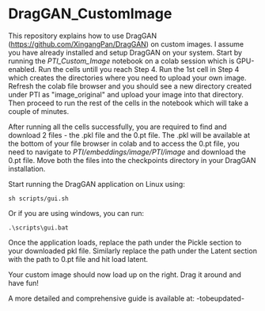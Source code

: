 # DragGAN_CustomImage

This repository explains how to use DragGAN (https://github.com/XingangPan/DragGAN) on custom images. I assume you have already installed and setup DragGAN on your system. Start by running the *PTI_Custom_Image* notebook on a colab session which is GPU-enabled. Run the cells untill you reach Step 4. Run the 1st cell in Step 4 which creates the directories where you need to upload your own image. Refresh the colab file browser and you should see a new directory created under PTI as "image_original" and upload your image into that directory. Then proceed to run the rest of the cells in the notebook which will take a couple of minutes. 

After running all the cells successfully, you are required to find and download 2 files - the .pkl file and the 0.pt file. The .pkl will be available at the bottom of your file browser in colab and to access the 0.pt file, you need to navigate to *PTI/embeddings/image/PTI/image* and download the 0.pt file. Move both the files into the checkpoints directory in your DragGAN installation. 

Start running the DragGAN application on Linux using:
```
sh scripts/gui.sh
```
Or if you are using windows, you can run:
```
.\scripts\gui.bat
```

Once the application loads, replace the path under the Pickle section to your downloaded pkl file. Similarly replace the path under the Latent section with the path to 0.pt file and hit load latent.

Your custom image should now load up on the right. Drag it around and have fun!

A more detailed and comprehensive guide is available at: -tobeupdated-
